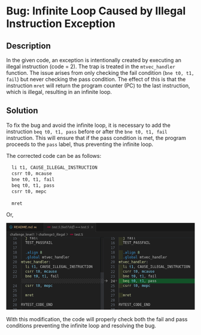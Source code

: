 # Bug: Infinite Loop Caused by Illegal Instruction Exception

## Description

In the given code, an exception is intentionally created by executing an illegal instruction (code = 2). The trap is treated in the `mtvec_handler` function. The issue arises from only checking the fail condition (`bne t0, t1, fail`) but never checking the pass condition. The effect of this is that the instruction `mret` will return the program counter (PC) to the last instruction, which is illegal, resulting in an infinite loop.

## Solution

To fix the bug and avoid the infinite loop, it is necessary to add the instruction `beq t0, t1, pass` before or after the `bne t0, t1, fail` instruction. This will ensure that if the pass condition is met, the program proceeds to the `pass` label, thus preventing the infinite loop.

The corrected code can be as follows:

```assembly
  li t1, CAUSE_ILLEGAL_INSTRUCTION
  csrr t0, mcause
  bne t0, t1, fail
  beq t0, t1, pass
  csrr t0, mepc

  mret
```

Or,

![fix](./images/fix.png "fix")


With this modification, the code will properly check both the fail and pass conditions preventing the infinite loop and resolving the bug.
